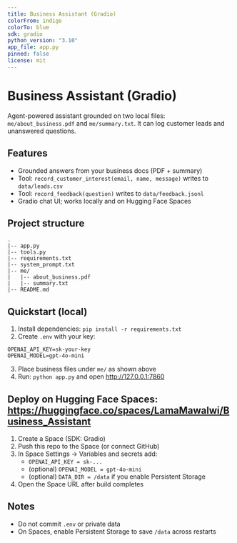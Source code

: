 ```yaml
---
title: Business Assistant (Gradio)
colorFrom: indigo
colorTo: blue
sdk: gradio
python_version: "3.10"
app_file: app.py
pinned: false
license: mit
---
```


# Business Assistant (Gradio)

Agent-powered assistant grounded on two local files: `me/about_business.pdf` and `me/summary.txt`. It can log customer leads and unanswered questions.

## Features

- Grounded answers from your business docs (PDF + summary)
- Tool: `record_customer_interest(email, name, message)` writes to `data/leads.csv`
- Tool: `record_feedback(question)` writes to `data/feedback.jsonl`
- Gradio chat UI; works locally and on Hugging Face Spaces

## Project structure

```
.
|-- app.py
|-- tools.py
|-- requirements.txt
|-- system_prompt.txt
|-- me/
|   |-- about_business.pdf
|   |-- summary.txt
|-- README.md
```

## Quickstart (local)

1) Install dependencies: `pip install -r requirements.txt`
2) Create `.env` with your key:
```
OPENAI_API_KEY=sk-your-key
OPENAI_MODEL=gpt-4o-mini
```
3) Place business files under `me/` as shown above
4) Run: `python app.py` and open http://127.0.0.1:7860

## Deploy on Hugging Face Spaces: https://huggingface.co/spaces/LamaMawalwi/Business_Assistant

1) Create a Space (SDK: Gradio)
2) Push this repo to the Space (or connect GitHub)
3) In Space Settings → Variables and secrets add:
   - `OPENAI_API_KEY = sk-...`
   - (optional) `OPENAI_MODEL = gpt-4o-mini`
   - (optional) `DATA_DIR = /data` if you enable Persistent Storage
4) Open the Space URL after build completes

## Notes

- Do not commit `.env` or private data
- On Spaces, enable Persistent Storage to save `/data` across restarts
